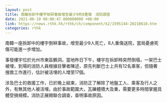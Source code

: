 ```yaml
---
layout: post
title: 南韓拆卸中樓宇倒冧事故增至最少9死8重傷　消防調查
date: 2021-06-10 00:00:47.000000000 +08:00
link: https://news.rthk.hk/rthk/ch/component/k2/1595144-20210610.htm
categories: rthk
---
```


南韓一座拆卸中的樓宇倒冧事故，增至最少9人死亡，8人重傷送院，當局憂慮死傷可能進一步增加。

事發樓宇位於光州市東區鶴洞。當地昨日下午，樓宇在拆卸時突然倒塌，一架巴士被埋，到場的消防人員根據目擊者陳述，原先判斷巴士上共有12名乘客，但隨著搜救工作進行，估計被活埋的人增至17個。

涉及巴士的救援工作，已於晚上結束，消防正了解除了地盤工人、乘客及行人之外，有無其他人被活埋。由於事故範圍大，瓦礫體積大及重，需要更多時間掌握具體受損規模。消防正展開聯合調查，查明事故原因。
